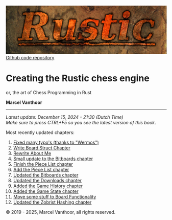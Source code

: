 ![Rustic Logo](../img/rustic-logo-web.jpg)
[Github code repository](https://github.com/mvanthoor/rustic)

# Creating the Rustic chess engine

or, the art of Chess Programming in Rust

__**Marcel Vanthoor**__<br /><hr />

_Latest update:  December 15, 2024 - 21:30 (Dutch Time)_<br />
_Make sure to press CTRL+F5 so you see the latest version of this book_.</br>

Most recently updated chapters:<br />
1. [Fixed many typo's (thanks to "Wermos")](./title.md)
1. [Write Board Struct Chapter](../board_representation/board_struct.md)
1. [Rewrite About Me](../back_matter/me.md)
1. [Small update to the Bitboards chapter](../board_representation/bitboards.md)
1. [Finish the Piece List chapter](../board_representation/piece_list.md)
1. [Add the Piece List chapter](../board_representation/piece_list.md)
1. [Updated the Bitboards chapter](../board_representation/bitboards.md)
1. [Updated the Downloads chapter](../front_matter/downloads.md)
1. [Added the Game History chapter](../board_representation/game_history.md)
1. [Added the Game State chapter](../board_representation/game_state.md)
1. [Move some stuff to Board Functionality](../board_functionality/introduction.md)
1. [Updated the Zobrist Hashing chapter](../board_representation/zobrist_hashing.md)

© 2019 - 2025, Marcel Vanthoor, all rights reserved.